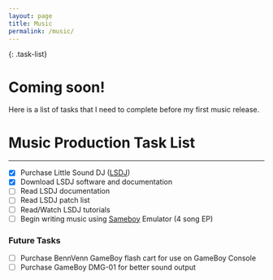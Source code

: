 ```yaml
---
layout: page
title: Music
permalink: /music/
---
```


{: .task-list}

# Coming soon!

Here is a list of tasks that I need to complete before my first music release.

# Music Production Task List
* * *
<p></p>

* [x] Purchase Little Sound DJ ([LSDJ][lsdj])
* [x] Download LSDJ software and documentation
* [ ] Read LSDJ documentation
* [ ] Read LSDJ patch list
* [ ] Read/Watch LSDJ tutorials
* [ ] Begin writing music using [Sameboy][sameboy] Emulator (4 song EP)
<p></p>

### Future Tasks
* [ ] Purchase BennVenn GameBoy flash cart for use on GameBoy Console
* [ ] Purchase GameBoy DMG-01 for better sound output

[lsdj]: http://littlesounddj.com "LSDJ Website"
[sameboy]: https://sameboy.github.io "Sameboy Website"
